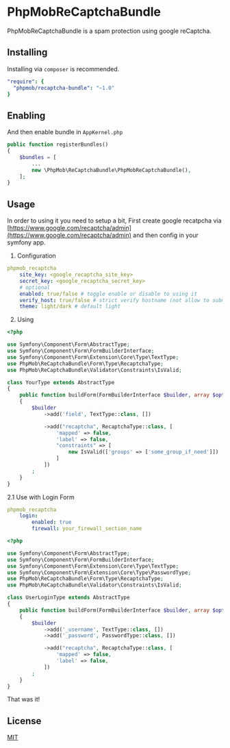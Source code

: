 # PhpMobReCaptchaBundle

PhpMobReCaptchaBundle is a spam protection using google reCaptcha.


## Installing

Installing via `composer` is recommended.

```yaml
"require": {
  "phpmob/recaptcha-bundle": "~1.0"
}
```

## Enabling

And then enable bundle in `AppKernel.php`

```php
public function registerBundles()
{
    $bundles = [
        ...
        new \PhpMob\ReCaptchaBundle\PhpMobReCaptchaBundle(),
    ];
}
```

## Usage

In order to using it you need to setup a bit, First create google recatpcha via [https://www.google.com/recaptcha/admin](https://www.google.com/recaptcha/admin)
and then config in your symfony app.

1. Configuration
```yaml
phpmob_recaptcha
    site_key: <google_recaptcha_site_key>
    secret_key: <google_recaptcha_secret_key>
    # optional
    enabled: true/false # toggle enable or disable to using it
    verify_host: true/false # strict verify hostname (not allow to submit from remote host)
    theme: light/dark # default light
```

2. Using
```php
<?php

use Symfony\Component\Form\AbstractType;
use Symfony\Component\Form\FormBuilderInterface;
use Symfony\Component\Form\Extension\Core\Type\TextType;
use PhpMob\ReCaptchaBundle\Form\Type\RecaptchaType;
use PhpMob\ReCaptchaBundle\Validator\Constraints\IsValid;

class YourType extends AbstractType
{
    public function buildForm(FormBuilderInterface $builder, array $options)
    {
        $builder
            ->add('field', TextType::class, [])

            ->add("recaptcha", RecaptchaType::class, [
                'mapped' => false,
                'label' => false,
                "constraints" => [
                    new IsValid(['groups' => ['some_group_if_need']])
                ]
            ])
        ;
    }
}

```

2.1 Use with Login Form
```yaml
phpmob_recaptcha
    login:
        enabled: true
        firewall: your_firewall_section_name
```

```php
<?php

use Symfony\Component\Form\AbstractType;
use Symfony\Component\Form\FormBuilderInterface;
use Symfony\Component\Form\Extension\Core\Type\TextType;
use Symfony\Component\Form\Extension\Core\Type\PasswordType;
use PhpMob\ReCaptchaBundle\Form\Type\RecaptchaType;
use PhpMob\ReCaptchaBundle\Validator\Constraints\IsValid;

class UserLoginType extends AbstractType
{
    public function buildForm(FormBuilderInterface $builder, array $options)
    {
        $builder
            ->add('_username', TextType::class, [])
            ->add('_password', PasswordType::class, [])

            ->add("recaptcha", RecaptchaType::class, [
                'mapped' => false,
                'label' => false,
            ])
        ;
    }
}

```

That was it!

## License

[MIT](/LICENSE)
